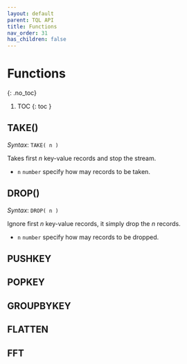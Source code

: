 ```yaml
---
layout: default
parent: TQL API
title: Functions
nav_order: 31
has_children: false
---
```


# Functions
{: .no_toc}

1. TOC
{: toc }


## TAKE()

*Syntax*: `TAKE( n )`

Takes first *n* key-value records and stop the stream.

- `n` `number` specify how may records to be taken.

## DROP()

*Syntax*: `DROP( n )`

Ignore first *n* key-value records, it simply drop the *n* records.

- `n` `number` specify how may records to be dropped.

## PUSHKEY

## POPKEY

## GROUPBYKEY

## FLATTEN

<!-- ### FILTER -->

## FFT

